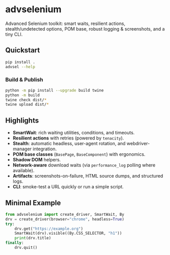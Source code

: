 # advselenium

Advanced Selenium toolkit: smart waits, resilient actions, stealth/undetected options, POM base, robust logging & screenshots, and a tiny CLI.

## Quickstart

```bash
pip install .
advsel --help
```

### Build & Publish
```bash
python -m pip install --upgrade build twine
python -m build
twine check dist/*
twine upload dist/*
```

## Highlights
- **SmartWait**: rich waiting utilities, conditions, and timeouts.
- **Resilient actions** with retries (powered by `tenacity`).
- **Stealth**: automatic headless, user-agent rotation, and webdriver-manager integration.
- **POM base classes** (`BasePage`, `BaseComponent`) with ergonomics.
- **Shadow DOM** helpers.
- **Network-aware** download waits (via `performance_log` polling where available).
- **Artifacts**: screenshots-on-failure, HTML source dumps, and structured logs.
- **CLI**: smoke-test a URL quickly or run a simple script.

## Minimal Example

```python
from advselenium import create_driver, SmartWait, By
drv = create_driver(browser="chrome", headless=True)
try:
    drv.get("https://example.org")
    SmartWait(drv).visible((By.CSS_SELECTOR, "h1"))
    print(drv.title)
finally:
    drv.quit()
```